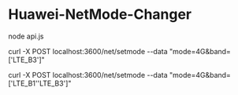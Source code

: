 # Huawei-NetMode-Changer

node api.js

curl -X POST localhost:3600/net/setmode --data "mode=4G&band=['LTE_B3']"
 
curl -X POST localhost:3600/net/setmode --data "mode=4G&band=['LTE_B1''LTE_B3']"
